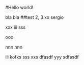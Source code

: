 #Hello world!

bla bla
##test 2, 3
xx
sergio


xxx
iii
sss

ooo

nnn
nnn


iii
kofks
sss
xxs
dfasdf
yyy
sdfasdf
